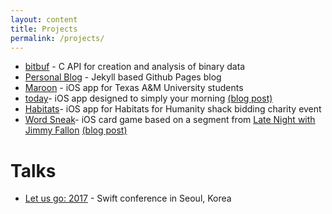 ```yaml
---
layout: content
title: Projects
permalink: /projects/
---
```


- [bitbuf](https://github.com/mkchoi212/bitbuf) - C API for creation and analysis of binary data
- [Personal Blog](https://github.com/mkchoi212/mkchoi212.github.io) - Jekyll based Github Pages blog
- [Maroon](https://github.com/mkchoi212/Maroon) - iOS app for Texas A&M University students
- [today](https://github.com/mkchoi212/today)- iOS app designed to simply your morning [(blog post)](https://www.deadbeef.me/2016/05/today-app)
- [Habitats](https://github.com/mkchoi212/Habitats)- iOS app for Habitats for Humanity shack bidding charity event
- [Word Sneak](https://github.com/mkchoi212/Wordsneak)- iOS card game based on a segment from [Late Night with Jimmy Fallon](https://www.youtube.com/watch?v=9nBBgD0q6rA) [(blog post)](https://www.deadbeef.me/2016/02/word-sneak)

# Talks
- [Let us go: 2017](https://www.deadbeef.me/2017/06/first-talk) - Swift conference in Seoul, Korea

